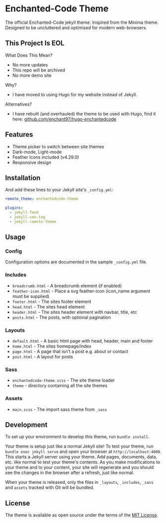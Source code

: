 # Enchanted-Code Theme
The official Enchanted-Code jekyll theme. Inspired from the Minima theme. Designed to be uncluttered and optimised for modern web-browsers.

## This Project Is **EOL**
What Does This Mean?
- No more updates
- This repo will be archived
- No more demo site

Why?
- I have moved to using Hugo for my website instead of Jekyll.

Alternatives?
- I have rebuilt (and overhauled) the theme to be used with Hugo, find it here: [github.com/enchant97/hugo-enchantedcode](https://github.com/enchant97/hugo-enchantedcode)

## Features
- Theme picker to switch between site themes
- Dark-mode, Light-mode
- Feather Icons included (v4.29.0)
- Responsive design

## Installation
And add these lines to your Jekyll site's `_config.yml`:

```yaml
remote_theme: enchantedcode-theme

plugins:
  - jekyll-feed
  - jekyll-seo-tag
  - jekyll-remote-theme
```

## Usage
### Config
Configuration options are documented in the sample `_config.yml` file.

### Includes
- `breadcrumb.html` - A breadcrumb element (if enabled)
- `feather-icon.html` - Place a svg feather-icon (icon_name argument must be supplied)
- `footer.html` - The sites footer element
- `head.html` - The sites head element
- `header.html` - The sites header element with navbar, title, etc
- `posts.html` -  The posts, with optional pagination

### Layouts
- `default.html` - A basic html page with head, header, main and footer
- `home.html` - The sites homepage/index
- `page.html` - A page that isn't a post e.g. about or contact
- `post.html` - A layout for posts

### Sass
- `enchantedcode-theme.scss` - The site theme loader
- `theme` - directory containing all the site themes

### Assets
- `main.scss` - The import sass theme from `_sass`

## Development
To set up your environment to develop this theme, run `bundle install`.

Your theme is setup just like a normal Jekyll site! To test your theme, run `bundle exec jekyll serve` and open your browser at `http://localhost:4000`. This starts a Jekyll server using your theme. Add pages, documents, data, etc. like normal to test your theme's contents. As you make modifications to your theme and to your content, your site will regenerate and you should see the changes in the browser after a refresh, just like normal.

When your theme is released, only the files in `_layouts`, `_includes`, `_sass` and `assets` tracked with Git will be bundled.

## License
The theme is available as open source under the terms of the [MIT License](https://opensource.org/licenses/MIT).
